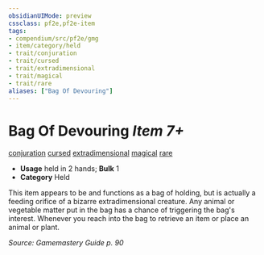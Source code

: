 ```yaml
---
obsidianUIMode: preview
cssclass: pf2e,pf2e-item
tags:
- compendium/src/pf2e/gmg
- item/category/held
- trait/conjuration
- trait/cursed
- trait/extradimensional
- trait/magical
- trait/rare
aliases: ["Bag Of Devouring"]
---
```

# Bag Of Devouring *Item 7+*  
[conjuration](../../../Rules/traits/conjuration.md)  [cursed](../../../Rules/traits/cursed-gmg.md)  [extradimensional](../../../Rules/traits/extradimensional.md)  [magical](../../../Rules/traits/magical.md)  [rare](../../../Rules/traits/rare.md)  

- **Usage** held in 2 hands; **Bulk** 1
- **Category** Held

This item appears to be and functions as a bag of holding, but is actually a feeding orifice of a bizarre extradimensional creature. Any animal or vegetable matter put in the bag has a chance of triggering the bag's interest. Whenever you reach into the bag to retrieve an item or place an animal or plant.

*Source: Gamemastery Guide p. 90*